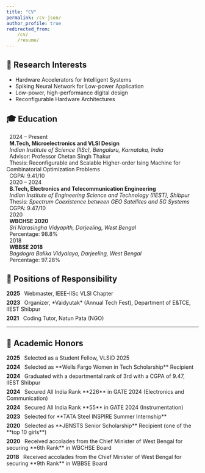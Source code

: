 ```yaml
---
title: "CV"
permalink: /cv-json/
author_profile: true
redirected_from:
    /cv/
    /resume/
---
```


<style>
  /* Light mode colors */
  .cv-highlight {
    color: #1e90ff; /* Dodger Blue */
    font-weight: 500;
  }
  .cv-border {
    border-left: 4px solid #1e90ff;
    padding-left: 15px;
    margin-bottom: 1.5em;
  }
  .cv-entry {
    margin-bottom: 0.5em; /* Space between entries */
  }
  .cv-year {
    font-weight: bold;
    margin-right: 0.5em;
  }

  @media (prefers-color-scheme: dark) {
    .cv-highlight {
      color: #ffffff; /* White in dark mode */
    }
    .cv-border {
      border-left: 4px solid #ffffff; /* White border */
    }
  }
</style>

## 🧠 Research Interests

- Hardware Accelerators for Intelligent Systems
- Spiking Neural Network for Low-power Application
- Low-power, high-performance digital design
- Reconfigurable Hardware Architectures

<h2>🎓 Education</h2>

<div class="cv-border">
  <span class="cv-highlight">2024 – Present</span><br>
  <strong>M.Tech, Microelectronics and VLSI Design</strong><br>
  <span><em>Indian Institute of Science (IISc), Bengaluru, Karnataka, India</em></span><br>
  <span>Advisor: Professor Chetan Singh Thakur</span><br>
  <span>Thesis: Reconfigurable and Scalable Higher-order Ising Machine for Combinatorial Optimization Problems</span><br>
  <span>CGPA: 9.41/10</span>
</div>

<div class="cv-border">
  <span class="cv-highlight">2020 – 2024</span><br>
  <strong>B.Tech, Electronics and Telecommunication Engineering</strong><br>
  <span><em>Indian Institute of Engineering Science and Technology (IIEST), Shibpur</em></span><br>
  <span>Thesis: <em>Spectrum Coexistence between GEO Satellites and 5G Systems</em></span><br>
  <span>CGPA: 9.47/10</span>
</div>

<div class="cv-border">
  <span class="cv-highlight">2020</span><br>
  <strong>WBCHSE 2020</strong><br>
  <span><em>Sri Narasingha Vidyapith, Darjeeling, West Bengal</em></span><br>
  <span>Percentage: 98.8%</span>
</div>

<div class="cv-border">
  <span class="cv-highlight">2018</span><br>
  <strong>WBBSE 2018</strong><br>
  <span><em>Bagdogra Balika Vidyalaya, Darjeeling, West Bengal</em></span><br>
  <span>Percentage: 97.28%</span>
</div>

## 🧩 Positions of Responsibility

<div class="cv-entry">
  <span class="cv-year">2025</span> Webmaster, IEEE-IISc VLSI Chapter
</div>
<div class="cv-entry">
  <span class="cv-year">2023</span> Organizer, *Vaidyutak* (Annual Tech Fest), Department of E&TCE, IIEST Shibpur
</div>
<div class="cv-entry">
  <span class="cv-year">2021</span> Coding Tutor, Natun Pata (NGO)
</div>

---

## 🏅 Academic Honors

<div class="cv-entry">
  <span class="cv-year">2025</span> Selected as a Student Fellow, VLSID 2025
</div>
<div class="cv-entry">
  <span class="cv-year">2024</span> Selected as **Wells Fargo Women in Tech Scholarship** Recipient
</div>
<div class="cv-entry">
  <span class="cv-year">2024</span> Graduated with a departmental rank of 3rd with a CGPA of 9.47, IIEST Shibpur
</div>
<div class="cv-entry">
  <span class="cv-year">2024</span> Secured All India Rank **226** in GATE 2024 (Electronics and Communication)
</div>
<div class="cv-entry">
  <span class="cv-year">2024</span> Secured All India Rank **55** in GATE 2024 (Instrumentation)
</div>
<div class="cv-entry">
  <span class="cv-year">2023</span> Selected for **TATA Steel INSPIRE Summer Internship**
</div>
<div class="cv-entry">
  <span class="cv-year">2020</span> Selected as **JBNSTS Senior Scholarship** Recipient (one of the **top 10 girls**)
</div>
<div class="cv-entry">
  <span class="cv-year">2020</span> Received accolades from the Chief Minister of West Bengal for securing **6th Rank** in WBCHSE Board
</div>
<div class="cv-entry">
  <span class="cv-year">2018</span> Received accolades from the Chief Minister of West Bengal for securing **9th Rank** in WBBSE Board
</div>
